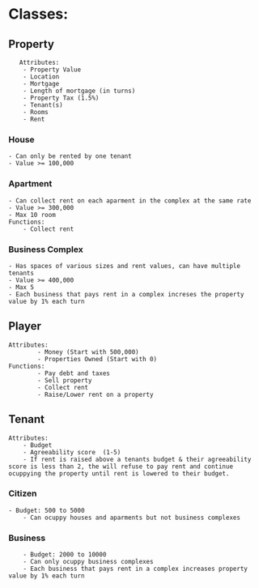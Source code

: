 # Classes: 
## Property
       Attributes:
        - Property Value
        - Location
        - Mortgage
        - Length of mortgage (in turns)
        - Property Tax (1.5%)
        - Tenant(s)
        - Rooms 
        - Rent
### House
    - Can only be rented by one tenant
    - Value >= 100,000

### Apartment 
    - Can collect rent on each aparment in the complex at the same rate
    - Value >= 300,000
    - Max 10 room
    Functions: 
        - Collect rent 
### Business Complex 
    - Has spaces of various sizes and rent values, can have multiple tenants
    - Value >= 400,000
    - Max 5 
    - Each business that pays rent in a complex increses the property value by 1% each turn

## Player
    Attributes:
            - Money (Start with 500,000)
            - Properties Owned (Start with 0)
    Functions:
            - Pay debt and taxes
            - Sell property
            - Collect rent
            - Raise/Lower rent on a property

## Tenant 
    Attributes:
        - Budget
        - Agreeability score  (1-5)
        - If rent is raised above a tenants budget & their agreeability score is less than 2, the will refuse to pay rent and continue ocuppying the property until rent is lowered to their budget.
### Citizen
    - Budget: 500 to 5000
        - Can ocuppy houses and aparments but not business complexes
### Business
        - Budget: 2000 to 10000
        - Can only ocuppy business complexes
        - Each business that pays rent in a complex increases property value by 1% each turn